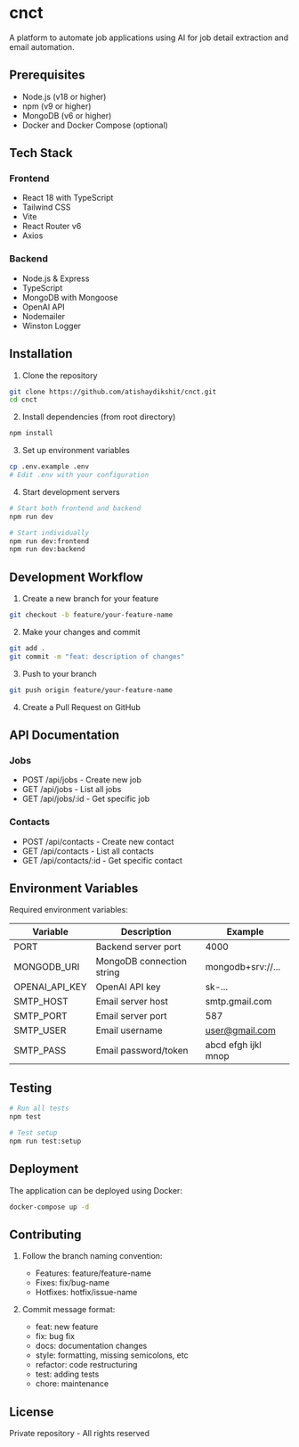 # cnct
A platform to automate job applications using AI for job detail extraction and email automation.


## Prerequisites

- Node.js (v18 or higher)
- npm (v9 or higher)
- MongoDB (v6 or higher)
- Docker and Docker Compose (optional)

## Tech Stack

### Frontend
- React 18 with TypeScript
- Tailwind CSS
- Vite
- React Router v6
- Axios

### Backend
- Node.js & Express
- TypeScript
- MongoDB with Mongoose
- OpenAI API
- Nodemailer
- Winston Logger

## Installation

1. Clone the repository
```bash
git clone https://github.com/atishaydikshit/cnct.git
cd cnct
```

2. Install dependencies (from root directory)
```bash
npm install
```

3. Set up environment variables
```bash
cp .env.example .env
# Edit .env with your configuration
```

4. Start development servers
```bash
# Start both frontend and backend
npm run dev

# Start individually
npm run dev:frontend
npm run dev:backend
```

## Development Workflow

1. Create a new branch for your feature
```bash
git checkout -b feature/your-feature-name
```

2. Make your changes and commit
```bash
git add .
git commit -m "feat: description of changes"
```

3. Push to your branch
```bash
git push origin feature/your-feature-name
```

4. Create a Pull Request on GitHub

## API Documentation

### Jobs
- POST /api/jobs - Create new job
- GET /api/jobs - List all jobs
- GET /api/jobs/:id - Get specific job

### Contacts
- POST /api/contacts - Create new contact
- GET /api/contacts - List all contacts
- GET /api/contacts/:id - Get specific contact

## Environment Variables

Required environment variables:

| Variable | Description | Example |
|----------|-------------|---------|
| PORT | Backend server port | 4000 |
| MONGODB_URI | MongoDB connection string | mongodb+srv://... |
| OPENAI_API_KEY | OpenAI API key | sk-... |
| SMTP_HOST | Email server host | smtp.gmail.com |
| SMTP_PORT | Email server port | 587 |
| SMTP_USER | Email username | user@gmail.com |
| SMTP_PASS | Email password/token | abcd efgh ijkl mnop |

## Testing

```bash
# Run all tests
npm test

# Test setup
npm run test:setup
```

## Deployment

The application can be deployed using Docker:

```bash
docker-compose up -d
```

## Contributing

1. Follow the branch naming convention:
   - Features: feature/feature-name
   - Fixes: fix/bug-name
   - Hotfixes: hotfix/issue-name

2. Commit message format:
   - feat: new feature
   - fix: bug fix
   - docs: documentation changes
   - style: formatting, missing semicolons, etc
   - refactor: code restructuring
   - test: adding tests
   - chore: maintenance

## License

Private repository - All rights reserved
```
